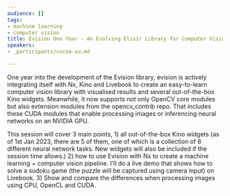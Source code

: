 ```yaml
---
audience: []
tags:
- machine learning
- computer vision
title: Evision One Year - An Evolving Elixir Library for Computer Vision Tasks
speakers:
- _participants/cocoa-xu.md

---
```

One year into the development of the Evision library, evision is actively integrating itself with Nx, Kino and Livebook to create an easy-to-learn computer vision library with visualised results and several out-of-the-box Kino widgets. Meanwhile, it now supports not only OpenCV core modules but also extension modules from the opencv_contrib repo. That includes these CUDA modules that enable processing images or inferencing neural networks on an NVIDIA GPU. 

This session will cover 3 main points, 1) all out-of-the-box Kino widgets (as of 1st Jan 2023, there are 5 of them, one of which is a collection of 6 different neural network tasks. New widgets will also be included if the session time allows.) 2) how to use Evision with Nx to create a machine learning + computer vision pipeline. I'll do a live demo that shows how to solve a sudoku game (the puzzle will be captured using camera input) on Livebook. 3) Show and compare the differences when processing images using CPU, OpenCL and CUDA.